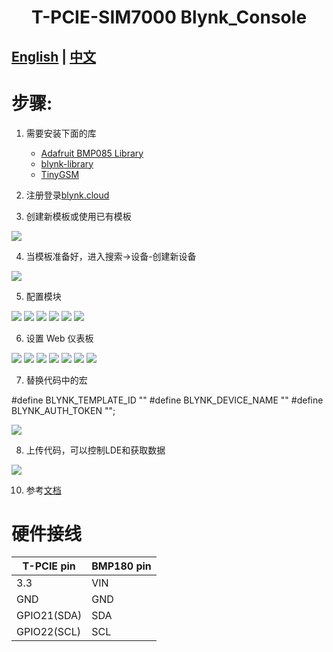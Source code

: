 <h1 align = "center">T-PCIE-SIM7000 Blynk_Console</h1>

## **[English](./README.MD) | [中文](./README_CN.MD)**

# 步骤:

1. 需要安装下面的库
     - [Adafruit BMP085 Library](https://github.com/adafruit/Adafruit-BMP085-Library)
     - [blynk-library](https://github.com/blynkkk/blynk-library)
     - [TinyGSM](https://github.com/vshymanskyy/TinyGSM)

2. 注册登录[blynk.cloud](https://blynk.cloud/dashboard/login) 

3. 创建新模板或使用已有模板

![](../../../image/Blynk/1-Create_Template-SIM7080.png)

4. 当模板准备好，进入搜索->设备-创建新设备  

![](../../../image/Blynk/2-Create_device-SIM7080.png)

5. 配置模块

![](../../../image/Blynk/3-Configuration_module.png)
![](../../../image/Blynk/3-1-Configuration_module.png)
![](../../../image/Blynk/3-2-Configuration_module.png)
![](../../../image/Blynk/3-3-Configuration_module.png)
![](../../../image/Blynk/3-4-Configuration_module.png)
![](../../../image/Blynk/3-5-Configuration_module.png)

6. 设置 Web 仪表板 

![](../../../image/Blynk/4-Dash_board.png)
![](../../../image/Blynk/4-1-Dash_board.png)
![](../../../image/Blynk/4-2-Dash_board.png)
![](../../../image/Blynk/4-3-Dash_board.png)
![](../../../image/Blynk/4-4-Dash_board.png)
![](../../../image/Blynk/4-5-Dash_board.png)
![](../../../image/Blynk/4-6-Dash_board.png)

7. 替换代码中的宏

#define BLYNK_TEMPLATE_ID ""
#define BLYNK_DEVICE_NAME ""
#define BLYNK_AUTH_TOKEN "";

![](../../../image/Blynk/5-Ready_code.png)

8. 上传代码，可以控制LDE和获取数据

 ![](../../../image/Blynk/6.png)

10. 参考[文档](https://docs.blynk.io/en/)


# 硬件接线
| T-PCIE pin  | BMP180 pin |
| ----------- | ---------- |
| 3.3         | VIN        |
| GND         | GND        |
| GPIO21(SDA) | SDA        |
| GPIO22(SCL) | SCL        |

